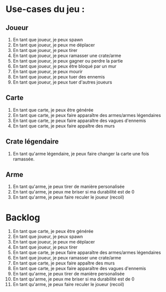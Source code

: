 # Use-cases du jeu :

## Joueur
1. En tant que joueur, je peux spawn
2. En tant que joueur, je peux me déplacer
3. En tant que joueur, je peux tirer
4. En tant que joueur, je peux ramasser une crate/arme
5. En tant que joueur, je peux gagner ou perdre la partie
6. En tant que joueur, je peux être bloqué par un mur
7. En tant que joueur, je peux mourir
8. En tant que joueur, je peux tuer des ennemis
9. En tant que joueur, je peux tuer d'autres joueurs

## Carte
1. En tant que carte, je peux être générée
1. En tant que carte, je peux faire apparaître des armes/armes légendaires
1. En tant que carte, je peux faire apparaître des vagues d'ennemis
1. En tant que carte, je peux faire appaître des murs

## Crate légendaire
1. En tant qu'arme légendaire, je peux faire changer la carte une fois ramassée.

## Arme

1. En tant qu'arme, je peux tirer de manière personalisée
1. En tant qu'arme, je peux me briser si ma durabilité est de 0
1. En tant qu'arme, je peux faire reculer le joueur (recoil)




# Backlog

1. En tant que carte, je peux être générée
1. En tant que joueur, je peux spawn
2. En tant que joueur, je peux me déplacer
3. En tant que joueur, je peux tirer
1. En tant que carte, je peux faire apparaître des armes/armes légendaires
4. En tant que joueur, je peux ramasser une crate/arme
1. En tant que carte, je peux faire appaître des murs
1. En tant que carte, je peux faire apparaître des vagues d'ennemis
1. En tant qu'arme, je peux tirer de manière personalisée
1. En tant qu'arme, je peux me briser si ma durabilité est de 0
1. En tant qu'arme, je peux faire reculer le joueur (recoil)
